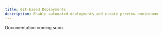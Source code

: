 ```yaml
---
title: Git-based Deployments
description: Enable automated deployments and create preview environments for every PR.
---
```


Documentation coming soon.
